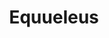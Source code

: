 ---
cc-type: constellation
title: "Equueleus"
hashtag: equuleus
borders:
  - Aquarius
  - Delphinus
  - Pegasus
subdivision-of:
  - northern celestial hemisphere
tags:
  - Horse
  - Constellation
---
